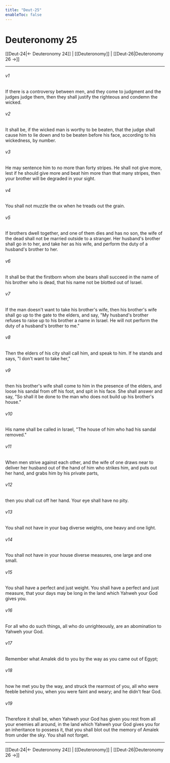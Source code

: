 ```yaml
---
title: "Deut-25"
enableToc: false
---
```

# Deuteronomy 25

[[Deut-24|← Deuteronomy 24]] | [[Deuteronomy]] | [[Deut-26|Deuteronomy 26 →]]
***



###### v1 
If there is a controversy between men, and they come to judgment and the judges judge them, then they shall justify the righteous and condemn the wicked. 

###### v2 
It shall be, if the wicked man is worthy to be beaten, that the judge shall cause him to lie down and to be beaten before his face, according to his wickedness, by number. 

###### v3 
He may sentence him to no more than forty stripes. He shall not give more, lest if he should give more and beat him more than that many stripes, then your brother will be degraded in your sight. 

###### v4 
You shall not muzzle the ox when he treads out the grain. 

###### v5 
If brothers dwell together, and one of them dies and has no son, the wife of the dead shall not be married outside to a stranger. Her husband's brother shall go in to her, and take her as his wife, and perform the duty of a husband's brother to her. 

###### v6 
It shall be that the firstborn whom she bears shall succeed in the name of his brother who is dead, that his name not be blotted out of Israel. 

###### v7 
If the man doesn't want to take his brother's wife, then his brother's wife shall go up to the gate to the elders, and say, "My husband's brother refuses to raise up to his brother a name in Israel. He will not perform the duty of a husband's brother to me." 

###### v8 
Then the elders of his city shall call him, and speak to him. If he stands and says, "I don't want to take her," 

###### v9 
then his brother's wife shall come to him in the presence of the elders, and loose his sandal from off his foot, and spit in his face. She shall answer and say, "So shall it be done to the man who does not build up his brother's house." 

###### v10 
His name shall be called in Israel, "The house of him who had his sandal removed." 

###### v11 
When men strive against each other, and the wife of one draws near to deliver her husband out of the hand of him who strikes him, and puts out her hand, and grabs him by his private parts, 

###### v12 
then you shall cut off her hand. Your eye shall have no pity. 

###### v13 
You shall not have in your bag diverse weights, one heavy and one light. 

###### v14 
You shall not have in your house diverse measures, one large and one small. 

###### v15 
You shall have a perfect and just weight. You shall have a perfect and just measure, that your days may be long in the land which Yahweh your God gives you. 

###### v16 
For all who do such things, all who do unrighteously, are an abomination to Yahweh your God. 

###### v17 
Remember what Amalek did to you by the way as you came out of Egypt; 

###### v18 
how he met you by the way, and struck the rearmost of you, all who were feeble behind you, when you were faint and weary; and he didn't fear God. 

###### v19 
Therefore it shall be, when Yahweh your God has given you rest from all your enemies all around, in the land which Yahweh your God gives you for an inheritance to possess it, that you shall blot out the memory of Amalek from under the sky. You shall not forget.

***
[[Deut-24|← Deuteronomy 24]] | [[Deuteronomy]] | [[Deut-26|Deuteronomy 26 →]]
